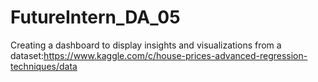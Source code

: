 # FutureIntern_DA_05
Creating a dashboard to display insights and  visualizations from a dataset:https://www.kaggle.com/c/house-prices-advanced-regression-techniques/data
